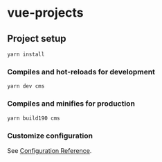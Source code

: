 # vue-projects

## Project setup
```
yarn install
```

### Compiles and hot-reloads for development
```
yarn dev cms
```

### Compiles and minifies for production
```
yarn build190 cms
```

### Customize configuration
See [Configuration Reference](https://cli.vuejs.org/config/).
